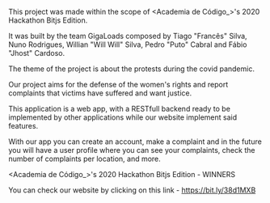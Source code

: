 This project was made within the scope of <Academia de Código_>'s 2020 Hackathon Bitjs Edition.

It was built by the team GigaLoads composed by Tiago "Francês" Silva, Nuno Rodrigues, Willian "Will Will" Silva, Pedro "Puto" Cabral and Fábio "Jhost" Cardoso.

The theme of the project is about the protests during the covid pandemic. 

Our project aims for the defense of the women's rights and report complaints that victims have suffered and want justice.

This application is a web app, with a RESTfull backend ready to be implemented by other applications while our website implement said features.

With our app you can create an account, make a complaint and in the future you will have a user profile where you can see your complaints, check the number of complaints per location, and more.


<Academia de Código_>'s 2020 Hackathon Bitjs Edition - WINNERS


You can check our website by clicking on this link - https://bit.ly/38d1MXB
